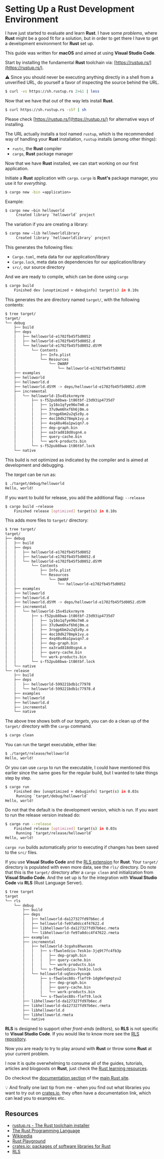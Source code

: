 # Setting Up a Rust Development Environment

I have just started to evaluate and learn **Rust**. I have some _problems_, where **Rust** might be a good fit for a solution, but in order to get there I have to get a development environment for **Rust** set up.

This guide was written for **macOS** and aimed at using **Visual Studio Code**.

Start by installing the fundamental **Rust** toolchain via: [https://rustup.rs/](https://rustup.rs/).

 :warning: Since you should never be executing anything directly in a shell from a unverified URL, do yourself a favor of inspecting the source behind the URL.

```bash
$ curl -vs https://sh.rustup.rs 2>&1 | less
```

Now that we have that out of the way lets install **Rust**.

```bash
$ curl https://sh.rustup.rs -sSf | sh
```

Please check [https://rustup.rs/](https://rustup.rs/) for alternative ways of installing.

The URL actually installs a tool named `rustup`, which is the recommended way of handling your **Rust** installation, `rustup` installs (among other things):

- `rustc`, the **Rust** compiler
- `cargo`, **Rust** package manager

Now that we have **Rust** installed, we can start working on our first application.

Initiate a **Rust** application with `cargo`. `cargo` is **Rust's** package manager, you use it for _everything_.

```bash
$ cargo new -bin «application»
```

Example:

```bash
$ cargo new —bin helloworld
     Created library `helloworld` project
```

The variation if you are creating a library:

```bash
$ cargo new —lib helloworldlibrary
     Created library `helloworldlibrary` project
```

This generates the following files:

- `Cargo.toml`, meta data for our application/library
- `Cargo.lock`, meta data on dependencies for our application/library
- `src/`, our source directory

And we are ready to compile, which can be done using `cargo`

```bash
$ cargo build
    Finished dev [unoptimized + debuginfo] target(s) in 0.10s
```

This generates the are directory named `target/`, with the following contents:

```bash
$ tree target/
target/
└── debug
    ├── build
    ├── deps
    │   ├── helloworld-e1702fb45f5d0052
    │   ├── helloworld-e1702fb45f5d0052.d
    │   └── helloworld-e1702fb45f5d0052.dSYM
    │       └── Contents
    │           ├── Info.plist
    │           └── Resources
    │               └── DWARF
    │                   └── helloworld-e1702fb45f5d0052
    ├── examples
    ├── helloworld
    ├── helloworld.d
    ├── helloworld.dSYM -> deps/helloworld-e1702fb45f5d0052.dSYM
    ├── incremental
    │   └── helloworld-15v45zkxrmyrm
    │       ├── s-f52pub8bwa-1t86tbf-23d93ip4735d7
    │       │   ├── 1y16o1qfye96o7m0.o
    │       │   ├── 37u9wm6hxf6h6j0m.o
    │       │   ├── 3rngp6bm2u2q5z0y.o
    │       │   ├── 4oc10dk278mpk1vy.o
    │       │   ├── 4xq48u46a1pwiqn7.o
    │       │   ├── dep-graph.bin
    │       │   ├── oa3rad818d8sgn4.o
    │       │   ├── query-cache.bin
    │       │   └── work-products.bin
    │       └── s-f52pub8bwa-1t86tbf.lock
    └── native
```

This build is not optimized as indicated by the compiler and is aimed at development and debugging.

The _target_ can be run as:

```bash
$ ./target/debug/helloworld
Hello, world!
```

If you want to build for release, you add the additional flag: `--release`

```bash
$ cargo build —release
    Finished release [optimized] target(s) in 0.10s
```

This adds more files to `target/` directory:

```bash
$ tree target/
target/
├── debug
│   ├── build
│   ├── deps
│   │   ├── helloworld-e1702fb45f5d0052
│   │   ├── helloworld-e1702fb45f5d0052.d
│   │   └── helloworld-e1702fb45f5d0052.dSYM
│   │       └── Contents
│   │           ├── Info.plist
│   │           └── Resources
│   │               └── DWARF
│   │                   └── helloworld-e1702fb45f5d0052
│   ├── examples
│   ├── helloworld
│   ├── helloworld.d
│   ├── helloworld.dSYM -> deps/helloworld-e1702fb45f5d0052.dSYM
│   ├── incremental
│   │   └── helloworld-15v45zkxrmyrm
│   │       ├── s-f52pub8bwa-1t86tbf-23d93ip4735d7
│   │       │   ├── 1y16o1qfye96o7m0.o
│   │       │   ├── 37u9wm6hxf6h6j0m.o
│   │       │   ├── 3rngp6bm2u2q5z0y.o
│   │       │   ├── 4oc10dk278mpk1vy.o
│   │       │   ├── 4xq48u46a1pwiqn7.o
│   │       │   ├── dep-graph.bin
│   │       │   ├── oa3rad818d8sgn4.o
│   │       │   ├── query-cache.bin
│   │       │   └── work-products.bin
│   │       └── s-f52pub8bwa-1t86tbf.lock
│   └── native
└── release
    ├── build
    ├── deps
    │   ├── helloworld-599221bdb1c77978
    │   └── helloworld-599221bdb1c77978.d
    ├── examples
    ├── helloworld
    ├── helloworld.d
    ├── incremental
    └── native
```

The above tree shows both of our _targets_, you can do a clean up of the `target/` directory with the `cargo` command.

```bash
$ cargo clean
```

You can run the target executable, either like:

```bash
$ ./target/release/helloworld
Hello, world!
```

Or you can use `cargo` to run the executable, I could have mentioned this earlier since the same goes for the regular build, but I wanted to take things step by step.

```bash
$ cargo run
    Finished dev [unoptimized + debuginfo] target(s) in 0.03s
     Running `target/debug/helloworld`
Hello, world!
```

Do not that the default is the development version, which is run. If you want to run the release version instead do:

```bash
$ cargo run --release
    Finished release [optimized] target(s) in 0.03s
     Running `target/release/helloworld`
Hello, world!
```

`cargo run` builds automatically prior to executing if changes has been saved to the `src/` files.

If you use **Visual Studio Code** and the [RLS extension](https://marketplace.visualstudio.com/items?itemName=rust-lang.rust) for **Rust**. Your `target/` directory is populated with even more data, see the `rls/` directory. Do note that this is the `target/` directory after a `cargo clean` and initialization from **Visual Studio Code**. And the set up is for the integration with **Visual Studio Code** via **RLS** (Rust Language Server).
```bash
$ tree target
target
└── rls
    └── debug
        ├── build
        ├── deps
        │   ├── helloworld-da127327fd97b6ec.d
        │   ├── helloworld-fe97a0dcc4f47622.d
        │   ├── libhelloworld-da127327fd97b6ec.rmeta
        │   └── libhelloworld-fe97a0dcc4f47622.rmeta
        ├── examples
        ├── incremental
        │   ├── helloworld-3cgahs8hwxsms
        │   │   ├── s-f5woledziu-7esk1o-3jq9t7fc4fb3p
        │   │   │   ├── dep-graph.bin
        │   │   │   ├── query-cache.bin
        │   │   │   └── work-products.bin
        │   │   └── s-f5woledziu-7esk1o.lock
        │   └── helloworld-uq5esv9yxxqk
        │       ├── s-f5wolec88s-fleft9-1dg0efqmqtyu2
        │       │   ├── dep-graph.bin
        │       │   ├── query-cache.bin
        │       │   └── work-products.bin
        │       └── s-f5wolec88s-fleft9.lock
        ├── libhelloworld-da127327fd97b6ec.d
        ├── libhelloworld-da127327fd97b6ec.rmeta
        ├── libhelloworld.d
        ├── libhelloworld.rmeta
        └── native
```

**RLS** is designed to support other _front-ends_ (editors), so **RLS** is not specific to **Visual Studio Code**. If you would like to know more see the [RLS repository](https://github.com/rust-lang-nursery/rls).

Now you are ready to try to play around with **Rust** or throw some **Rust** at your current problem.

I now it is quite overwhelming to consume all of the guides, tutorials, articles and blogposts on **Rust**, just check the [Rust learning resources](https://github.com/ctjhoa/rust-learning).

Do checkout the [documentation section](https://www.rust-lang.org/en-US/documentation.html) of the [main Rust site](https://www.rust-lang.org/en-US/).

:bulb: And finally one last tip from me - when you find out what libraries you want to try out on [crates.io](https://crates.io/), they often have a documentation link, which can lead you to examples etc.

## Resources

- [rustup.rs - The Rust toolchain installer](https://rustup.rs/)
- [The Rust Programming Language](https://www.rust-lang.org/en-US/)
- [Wikipedia](https://en.wikipedia.org/wiki/Rust_(programming_language))
- [Rust Playground](https://play.rust-lang.org/)
- [crates.io: packages of software libraries for Rust](https://crates.io/)
- [RLS](https://github.com/rust-lang-nursery/rls)
